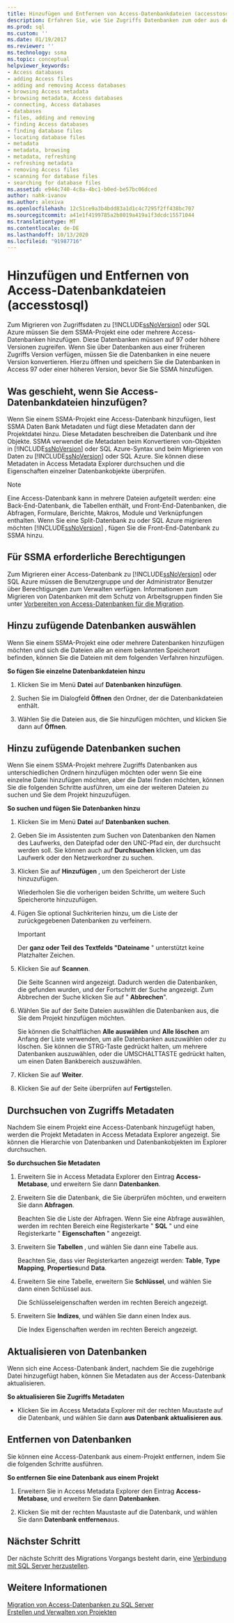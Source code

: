 ```yaml
---
title: Hinzufügen und Entfernen von Access-Datenbankdateien (accesstosql) | Microsoft-Dokumentation
description: Erfahren Sie, wie Sie Zugriffs Datenbanken zum oder aus dem SSMA-Projekt hinzufügen oder entfernen, um Zugriffsdaten zu SQL Server oder Azure SQL-Datenbank zu migrieren.
ms.prod: sql
ms.custom: ''
ms.date: 01/19/2017
ms.reviewer: ''
ms.technology: ssma
ms.topic: conceptual
helpviewer_keywords:
- Access databases
- adding Access files
- adding and removing Access databases
- browsing Access metadata
- browsing metadata, Access databases
- connecting, Access databases
- databases
- files, adding and removing
- finding Access databases
- finding database files
- locating database files
- metadata
- metadata, browsing
- metadata, refreshing
- refreshing metadata
- removing Access files
- scanning for database files
- searching for database files
ms.assetid: e944c740-4c8a-4bc1-b0ed-be57bc06dced
author: nahk-ivanov
ms.author: alexiva
ms.openlocfilehash: 12c51ce9a3b4bdd83a1d1c4c7295f2ff438bc707
ms.sourcegitcommit: a41e1f4199785a2b8019a419a1f3dcdc15571044
ms.translationtype: MT
ms.contentlocale: de-DE
ms.lasthandoff: 10/13/2020
ms.locfileid: "91987716"
---
```

# <a name="adding-and-removing-access-database-files-accesstosql"></a>Hinzufügen und Entfernen von Access-Datenbankdateien (accesstosql)
Zum Migrieren von Zugriffsdaten zu [!INCLUDE[ssNoVersion](../../includes/ssnoversion-md.md)] oder SQL Azure müssen Sie dem SSMA-Projekt eine oder mehrere Access-Datenbanken hinzufügen. Diese Datenbanken müssen auf 97 oder höhere Versionen zugreifen. Wenn Sie über Datenbanken aus einer früheren Zugriffs Version verfügen, müssen Sie die Datenbanken in eine neuere Version konvertieren. Hierzu öffnen und speichern Sie die Datenbanken in Access 97 oder einer höheren Version, bevor Sie Sie SSMA hinzufügen.  
  
## <a name="what-happens-when-you-add-access-database-files"></a>Was geschieht, wenn Sie Access-Datenbankdateien hinzufügen?  
Wenn Sie einem SSMA-Projekt eine Access-Datenbank hinzufügen, liest SSMA Daten Bank Metadaten und fügt diese Metadaten dann der Projektdatei hinzu. Diese Metadaten beschreiben die Datenbank und ihre Objekte. SSMA verwendet die Metadaten beim Konvertieren von-Objekten in [!INCLUDE[ssNoVersion](../../includes/ssnoversion-md.md)] oder SQL Azure-Syntax und beim Migrieren von Daten zu [!INCLUDE[ssNoVersion](../../includes/ssnoversion-md.md)] oder SQL Azure. Sie können diese Metadaten in Access Metadata Explorer durchsuchen und die Eigenschaften einzelner Datenbankobjekte überprüfen.  
  
> [!NOTE]  
> Eine Access-Datenbank kann in mehrere Dateien aufgeteilt werden: eine Back-End-Datenbank, die Tabellen enthält, und Front-End-Datenbanken, die Abfragen, Formulare, Berichte, Makros, Module und Verknüpfungen enthalten. Wenn Sie eine Split-Datenbank zu oder SQL Azure migrieren möchten [!INCLUDE[ssNoVersion](../../includes/ssnoversion-md.md)] , fügen Sie die Front-End-Datenbank zu SSMA hinzu.  
  
## <a name="permissions-that-are-required-by-ssma"></a>Für SSMA erforderliche Berechtigungen  
Zum Migrieren einer Access-Datenbank zu [!INCLUDE[ssNoVersion](../../includes/ssnoversion-md.md)] oder SQL Azure müssen die Benutzergruppe und der Administrator Benutzer über Berechtigungen zum Verwalten verfügen. Informationen zum Migrieren von Datenbanken mit dem Schutz von Arbeitsgruppen finden Sie unter [Vorbereiten von Access-Datenbanken für die Migration](preparing-access-databases-for-migration-accesstosql.md).  
  
## <a name="selecting-databases-to-add"></a>Hinzu zufügende Datenbanken auswählen  
Wenn Sie einem SSMA-Projekt eine oder mehrere Datenbanken hinzufügen möchten und sich die Dateien alle an einem bekannten Speicherort befinden, können Sie die Dateien mit dem folgenden Verfahren hinzufügen.  
  
**So fügen Sie einzelne Datenbankdateien hinzu**  
  
1.  Klicken Sie im Menü **Datei** auf **Datenbanken hinzufügen**.  
  
2.  Suchen Sie im Dialogfeld **Öffnen** den Ordner, der die Datenbankdateien enthält.  
  
3.  Wählen Sie die Dateien aus, die Sie hinzufügen möchten, und klicken Sie dann auf **Öffnen**.  
  
## <a name="finding-databases-to-add"></a>Hinzu zufügende Datenbanken suchen  
Wenn Sie einem SSMA-Projekt mehrere Zugriffs Datenbanken aus unterschiedlichen Ordnern hinzufügen möchten oder wenn Sie eine einzelne Datei hinzufügen möchten, aber die Datei finden möchten, können Sie die folgenden Schritte ausführen, um eine der weiteren Dateien zu suchen und Sie dem Projekt hinzuzufügen.  
  
**So suchen und fügen Sie Datenbanken hinzu**  
  
1.  Klicken Sie im Menü **Datei** auf **Datenbanken suchen**.  
  
2.  Geben Sie im Assistenten zum Suchen von Datenbanken den Namen des Laufwerks, den Dateipfad oder den UNC-Pfad ein, der durchsucht werden soll. Sie können auch auf **Durchsuchen** klicken, um das Laufwerk oder den Netzwerkordner zu suchen.  
  
3.  Klicken Sie auf **Hinzufügen** , um den Speicherort der Liste hinzuzufügen.  
  
    Wiederholen Sie die vorherigen beiden Schritte, um weitere Such Speicherorte hinzuzufügen.  
  
4.  Fügen Sie optional Suchkriterien hinzu, um die Liste der zurückgegebenen Datenbanken zu verfeinern.  
  
    > [!IMPORTANT]  
    > Der **ganz oder Teil des Textfelds "Dateiname** " unterstützt keine Platzhalter Zeichen.  
  
5.  Klicken Sie auf **Scannen**.  
  
    Die Seite Scannen wird angezeigt. Dadurch werden die Datenbanken, die gefunden wurden, und der Fortschritt der Suche angezeigt. Zum Abbrechen der Suche klicken Sie auf " **Abbrechen**".  
  
6.  Wählen Sie auf der Seite Dateien auswählen die Datenbanken aus, die Sie dem Projekt hinzufügen möchten.  
  
    Sie können die Schaltflächen **Alle auswählen** und **Alle löschen** am Anfang der Liste verwenden, um alle Datenbanken auszuwählen oder zu löschen. Sie können die STRG-Taste gedrückt halten, um mehrere Datenbanken auszuwählen, oder die UMSCHALTTASTE gedrückt halten, um einen Daten Bankbereich auszuwählen.  
  
7.  Klicken Sie auf **Weiter**.  
  
8.  Klicken Sie auf der Seite überprüfen auf **Fertig**stellen.  
  
## <a name="browsing-access-metadata"></a>Durchsuchen von Zugriffs Metadaten  
Nachdem Sie einem Projekt eine Access-Datenbank hinzugefügt haben, werden die Projekt Metadaten in Access Metadata Explorer angezeigt. Sie können die Hierarchie von Datenbanken und Datenbankobjekten im Explorer durchsuchen.  
  
**So durchsuchen Sie Metadaten**  
  
1.  Erweitern Sie in Access Metadata Explorer den Eintrag **Access-Metabase**, und erweitern Sie dann **Datenbanken**.  
  
2.  Erweitern Sie die Datenbank, die Sie überprüfen möchten, und erweitern Sie dann **Abfragen**.  
  
    Beachten Sie die Liste der Abfragen. Wenn Sie eine Abfrage auswählen, werden im rechten Bereich eine Registerkarte " **SQL** " und eine Registerkarte " **Eigenschaften** " angezeigt.  
  
3.  Erweitern Sie **Tabellen** , und wählen Sie dann eine Tabelle aus.  
  
    Beachten Sie, dass vier Registerkarten angezeigt werden: **Table**, **Type Mapping**, **Properties**und **Data**.  
  
4.  Erweitern Sie eine Tabelle, erweitern Sie **Schlüssel**, und wählen Sie dann einen Schlüssel aus.  
  
    Die Schlüsseleigenschaften werden im rechten Bereich angezeigt.  
  
5.  Erweitern Sie **Indizes**, und wählen Sie dann einen Index aus.  
  
    Die Index Eigenschaften werden im rechten Bereich angezeigt.  
  
## <a name="refreshing-databases"></a>Aktualisieren von Datenbanken  
Wenn sich eine Access-Datenbank ändert, nachdem Sie die zugehörige Datei hinzugefügt haben, können Sie Metadaten aus der Access-Datenbank aktualisieren.  
  
**So aktualisieren Sie Zugriffs Metadaten**  
  
-   Klicken Sie im Access Metadata Explorer mit der rechten Maustaste auf die Datenbank, und wählen Sie dann **aus Datenbank aktualisieren aus**.  
  
## <a name="removing-databases"></a>Entfernen von Datenbanken  
Sie können eine Access-Datenbank aus einem-Projekt entfernen, indem Sie die folgenden Schritte ausführen.  
  
**So entfernen Sie eine Datenbank aus einem Projekt**  
  
1.  Erweitern Sie in Access Metadata Explorer den Eintrag **Access-Metabase**, und erweitern Sie dann **Datenbanken**.  
  
2.  Klicken Sie mit der rechten Maustaste auf die Datenbank, und wählen Sie dann **Datenbank entfernen**aus.  
  
## <a name="next-step"></a>Nächster Schritt  
Der nächste Schritt des Migrations Vorgangs besteht darin, eine [Verbindung mit SQL Server herzustellen](../sybase/connecting-to-sql-server-sybasetosql.md).  
  
## <a name="see-also"></a>Weitere Informationen  
[Migration von Access-Datenbanken zu SQL Server](migrating-access-databases-to-sql-server-azure-sql-db-accesstosql.md)  
[Erstellen und Verwalten von Projekten](creating-and-managing-projects-accesstosql.md)  

